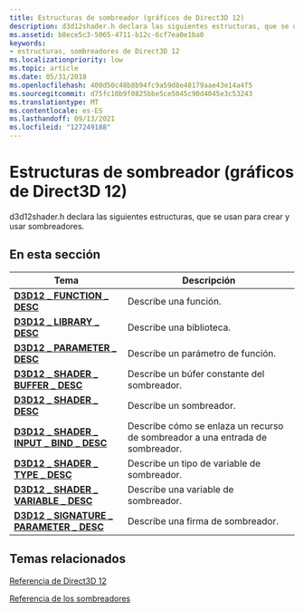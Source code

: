 ```yaml
---
title: Estructuras de sombreador (gráficos de Direct3D 12)
description: d3d12shader.h declara las siguientes estructuras, que se usan para crear y usar sombreadores.
ms.assetid: b8ece5c3-5065-4711-b12c-6cf7ea0e1ba0
keywords:
- estructuras, sombreadores de Direct3D 12
ms.localizationpriority: low
ms.topic: article
ms.date: 05/31/2018
ms.openlocfilehash: 400d50c48b8b94fc9a59d8e48179aae43e14a4f5
ms.sourcegitcommit: d75fc10b9f0825bbe5ce5045c90d4045e3c53243
ms.translationtype: MT
ms.contentlocale: es-ES
ms.lasthandoff: 09/13/2021
ms.locfileid: "127249188"
---
```

# <a name="shader-structures-direct3d-12-graphics"></a>Estructuras de sombreador (gráficos de Direct3D 12)

d3d12shader.h declara las siguientes estructuras, que se usan para crear y usar sombreadores.

## <a name="in-this-section"></a>En esta sección



| Tema                                                                                  | Descripción                                                             |
|----------------------------------------------------------------------------------------|-------------------------------------------------------------------------|
| [**D3D12 \_ FUNCTION \_ DESC**](/windows/desktop/api/d3d12shader/ns-d3d12shader-d3d12_function_desc)<br/>                        | Describe una función. <br/>                                       |
| [**D3D12 \_ LIBRARY \_ DESC**](/windows/desktop/api/d3d12shader/ns-d3d12shader-d3d12_library_desc)<br/>                          | Describe una biblioteca. <br/>                                        |
| [**D3D12 \_ PARAMETER \_ DESC**](/windows/desktop/api/d3d12shader/ns-d3d12shader-d3d12_parameter_desc)<br/>                      | Describe un parámetro de función. <br/>                             |
| [**D3D12 \_ SHADER \_ BUFFER \_ DESC**](/windows/desktop/api/d3d12shader/ns-d3d12shader-d3d12_shader_buffer_desc)<br/>             | Describe un búfer constante del sombreador. <br/>                         |
| [**D3D12 \_ SHADER \_ DESC**](/windows/desktop/api/d3d12shader/ns-d3d12shader-d3d12_shader_desc)<br/>                            | Describe un sombreador. <br/>                                         |
| [**D3D12 \_ SHADER \_ INPUT \_ BIND \_ DESC**](/windows/desktop/api/d3d12shader/ns-d3d12shader-d3d12_shader_input_bind_desc)<br/>    | Describe cómo se enlaza un recurso de sombreador a una entrada de sombreador. <br/> |
| [**D3D12 \_ SHADER \_ TYPE \_ DESC**](/windows/desktop/api/d3d12shader/ns-d3d12shader-d3d12_shader_type_desc)<br/>                 | Describe un tipo de variable de sombreador. <br/>                           |
| [**D3D12 \_ SHADER \_ VARIABLE \_ DESC**](/windows/desktop/api/d3d12shader/ns-d3d12shader-d3d12_shader_variable_desc)<br/>         | Describe una variable de sombreador. <br/>                                |
| [**D3D12 \_ SIGNATURE \_ PARAMETER \_ DESC**](/windows/desktop/api/d3d12shader/ns-d3d12shader-d3d12_signature_parameter_desc)<br/> | Describe una firma de sombreador. <br/>                               |



 

## <a name="related-topics"></a>Temas relacionados

<dl> <dt>

[Referencia de Direct3D 12](direct3d-12-reference.md)
</dt> <dt>

[Referencia de los sombreadores](d3d12-graphics-reference-shader-reference.md)
</dt> </dl>

 

 





